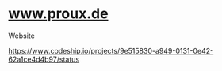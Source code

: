 www.proux.de
============

Website

https://www.codeship.io/projects/9e515830-a949-0131-0e42-62a1ce4d4b97/status
